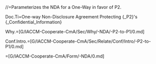 //=Parameterizes the NDA for a One-Way in favor of P2.

Doc.Ti=One-way Non-Disclosure Agreement Protecting {_P2}'s {_Confidential_Information}

Why.=[G/IACCM-Cooperate-CmA/Sec/Why/-NDA/-P2-to-P1/0.md]

Conf.Intro.=[G/IACCM-Cooperate-CmA/Sec/Relate/Conf/Intro/-P2-to-P1/0.md]

=[G/IACCM-Cooperate-CmA/Form/-NDA/0.md]
